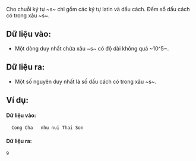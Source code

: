 Cho chuỗi ký tự ~s~ chỉ gồm các ký tự latin và dấu cách. Đếm số dấu cách có trong xâu ~s~.

## Dữ liệu vào:
- Một dòng duy nhất chứa xâu ~s~ có độ dài không quá ~10^5~.

## Dữ liệu ra:
- Một số nguyên duy nhất là số dấu cách có trong xâu ~s~.

## Ví dụ:
#### Dữ liệu vào:
```
  Cong Cha   nhu nui Thai Son
```

#### Dữ liệu ra:
```
9
```